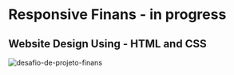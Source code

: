 # Responsive Finans - in progress
## Website Design Using - HTML and CSS

![desafio-de-projeto-finans](https://github.com/leodatadev/Desafio-de-Projeto-Finans/assets/141060396/83b41446-ca16-4616-aa90-b7054e0fc28f)
